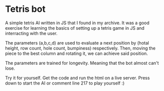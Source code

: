# Tetris bot
A simple tetris AI written in JS that I found in my archive. It was a good exercise for learning the basics of setting up a tetris game in JS and interracting with the user.

The parameters (a,b,c,d) are used to evaluate a next position by (hotal height, row count, hole count, bumpiness) respectively. Then, moving the piece to the best column and rotating it, we can achieve said position. 

The parameters are trained for longevity. Meaning that the bot almost can't lose. 

Try it for yourself. Get the code and run the html on a live server. Press down to start the AI or comment line 217 to play yourself :)  
